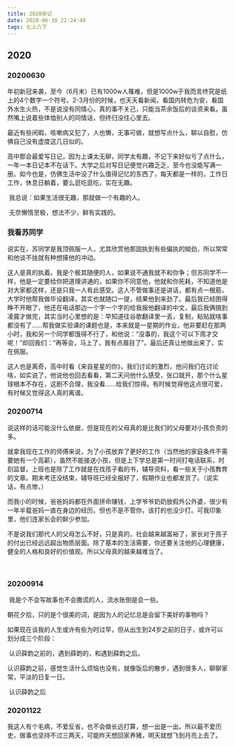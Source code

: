 ```yaml
---
title: 2020杂记
date: 2020-06-30 22:24:49
tags: 七上八下
---
```


## 2020

### 20200630		

​		年初新冠来袭，至今（6月末）已有1000w人罹难，但是1000w于我而言终究是纸上的4个数字一个符号。2-3月份的时候，也天天看新闻，看国内转危为安，看国外水生火热，不是说没有同情心，真的事不关己，只能当茶余饭后的谈资来看。虽然嘴上说着些体恤别人的同情话，但终归没往心里去。

​		最近有些闲暇，咳嗽病又犯了，人也懒，无事可做，就想写点什么，聊以自慰，仿佛自己没有虚度这几日似的。

​		高中那会最爱写日记，因为上课太无聊，同学太有趣，不记下来好似亏了点什么，一年一本日记本不在话下。大学之后对写日记便觉兴趣乏乏，至今也没能写满一册。如今也是，仿佛生活中没了什么值得记忆的东西了，每天都是一样的，工作日工作，休息日躺着，要么逛吃逛吃，实在无趣。

​		我总说：如果生活很无趣，那就做一个有趣的人。

​		无奈懒惰至极，想法不少，鲜有实践的。



### 我看苏同学

​		说实在，苏同学是我顶佩服一人，尤其欣赏他那固执到有些偏执的拗劲，所以常常和他谈不拢就有种想揍他的冲动。

​		这人是真的执着。我是个极其随便的人，如果说不通我就不和你争；但苏同学不一样，他是一定要给你把道理讲通的，如果你不同意他，他就和你死耗，不知道他是对大家都这样，还是只我一人有此感受。这人不管做事还是讲话，都有点一根筋，大学时他帮我做毕设翻译，其实也就随口一提，结果他到来劲了。最后我已经困得睁不开眼了，他还在电话那边一个字一个字的给我报他翻译的中文，最后我俩搞到凌晨才做完，其实当时心里想的是：早知道往谷歌翻译里一丢，复制，粘贴就啥事都没有了……帮我做实验课的课题也是，本来就是一星期的作业，他非要赶在那两小时，我和另一个同学都饿得不行了，和他说：“没事的，我这个可以下周才交呢！”却回我们：“再等会，马上了，我有点眉目了”。最后还真让他做出来了，实在佩服。

​		这人也是离奇，高中时看《来自星星的你》，我们讨论的激烈，他问我们在讨论啥，如实说了，他说他也回去看看，第二天问他什么感受，张口就开，那个什么星球根本不存在，这剧不合理，我没看……给我们惊得。有时候觉得他这点很可爱，有时候又觉得这人真的离谱。



### 20200714

​	说这样的话可能没什么依据，但是现在的父母真的是比我们的父母要对小孩负责的多。

​	就拿我现在工作的师傅来说，为了小孩放弃了更好的工作（当然他的家庭条件不需要她有一个高薪），虽然不能接送小孩，但是上下学总是第一时间打电话联系，时刻监督。上班也是除了工作就是在找孩子看的书，辅导资料，看一些关于小孩教育的文章。期末考还没结束，辅导班已经全报好了，假期作业也都发货了。（说实话，有点惨。）

​	而我小的时候，爸爸妈妈都在外面拼命赚钱，上学爷爷奶奶放假外公外婆，很少有一年半载爸妈一直在身边的经历。但也不是不管你，该打的也没少打。可我印象里，他们连家长会的鲜少参加。

​	不是说我们那代人的父母怎么不好，只是真的，社会越来越富裕了，家长对于孩子的付出已经远远超出物质层面。除了基本的生活需要，你还要关注他的心理健康，健全的人格和良好的价值观。所以父母真的越来越难当了。

​		

### 20200914

​		我是个不会写故事也不会撒谎的人，流水账倒是会一些。

​		朝花夕拾，只的是个很美的词，是因为人的记忆总是会留下美好的事物吗？

​		如果现在谈我的人生或许有些为时过早，但从出生到24岁之前的日子，或许可以划分成三个阶段：

​		认识薛韵之前的，遇到薛韵的，和遇到薛韵之后。

​		认识薛韵之前，感觉生活什么烦恼也没有，就像饭后的散步，遇到很多人，聊聊家常，平淡的日复一日。

​		认识薛韵之后



### 20201122

我这人有个毛病，不爱反省，也不会做长远打算，想一出是一出。所以最不爱历史，做事也坚持不过三两天，可能昨天想回家养猪，明天就想飞到月亮上去了。                  